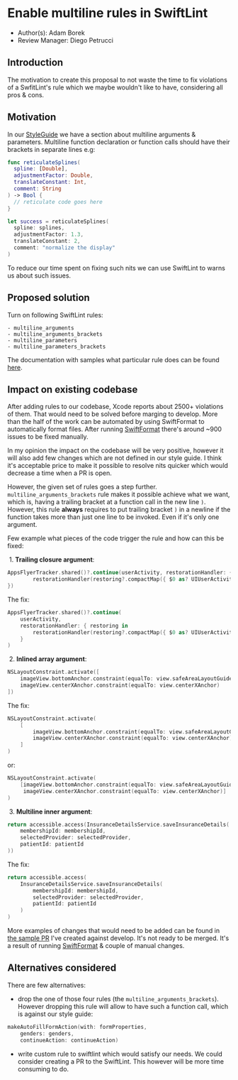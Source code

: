# Enable multiline rules in SwiftLint

* Author(s): Adam Borek
* Review Manager: Diego Petrucci

## Introduction
The motivation to create this proposal to not waste the time to fix violations of a SwfitLint's rule which we maybe wouldn't like to have, considering all pros & cons.

## Motivation
In our [StyleGuide](https://github.com/Babylonpartners/ios-playbook/tree/master/Cookbook/Style-guide#function-declarations) we have a section about multiline arguments & parameters. Multiline function declaration or function calls should have their brackets in separate lines e.g:
```swift
func reticulateSplines(
  spline: [Double],
  adjustmentFactor: Double,
  translateConstant: Int,
  comment: String
) -> Bool {
  // reticulate code goes here
}

let success = reticulateSplines(
  spline: splines,
  adjustmentFactor: 1.3,
  translateConstant: 2,
  comment: "normalize the display"
)
```
To reduce our time spent on fixing such nits we can use SwiftLint to warns us about such issues.

## Proposed solution
Turn on following SwiftLint rules:
```
- multiline_arguments
- multiline_arguments_brackets
- multiline_parameters
- multiline_parameters_brackets
```
The documentation with samples what particular rule does can be found [here](https://github.com/realm/SwiftLint/blob/master/Rules.md#multiline-arguments).

## Impact on existing codebase
After adding rules to our codebase, Xcode reports about 2500+ violations of them. That would need to be solved before marging to develop. More than the half of the work can be automated by using SwiftFormat to automatically format files. After running [SwiftFormat](https://github.com/nicklockwood/SwiftFormat) there's around ~900 issues to be fixed manually.

In my opinion the impact on the codebase will be very positive, however it will also add few changes which are not defined in our style guide. I think it's acceptable price to make it possible to resolve nits quicker which would decrease a time when a PR is open.

However, the given set of rules goes a step further. `multiline_arguments_brackets` rule makes it possible achieve what we want, which is, having a trailing bracket at a function call in the new line `)`. However, this rule **always** requires to put trailing bracket `)` in a newline if the function takes more than just one line to be invoked. Even if it's only one argument.

Few example what pieces of the code trigger the rule and how can this be fixed:

 1. **Trailing closure argument**:
```swift
AppsFlyerTracker.shared()?.continue(userActivity, restorationHandler: { restoring in
        restorationHandler(restoring?.compactMap({ $0 as? UIUserActivityRestoring }))
})
```
The fix:
```swift
AppsFlyerTracker.shared()?.continue(
    userActivity,
    restorationHandler: { restoring in
        restorationHandler(restoring?.compactMap({ $0 as? UIUserActivityRestoring }))
    }
)
```

 2. **Inlined array argument**:
```swift
NSLayoutConstraint.activate([
    imageView.bottomAnchor.constraint(equalTo: view.safeAreaLayoutGuide.bottomAnchor, constant: -viewModel.viewSpec.secondaryLogoDistanceFromBottom),
    imageView.centerXAnchor.constraint(equalTo: view.centerXAnchor)
])
```
The fix:
```swift
NSLayoutConstraint.activate(
    [
        imageView.bottomAnchor.constraint(equalTo: view.safeAreaLayoutGuide.bottomAnchor, constant: -viewModel.viewSpec.secondaryLogoDistanceFromBottom),
        imageView.centerXAnchor.constraint(equalTo: view.centerXAnchor)
    ]
)
```
or:
```swift
NSLayoutConstraint.activate(
    [imageView.bottomAnchor.constraint(equalTo: view.safeAreaLayoutGuide.bottomAnchor, constant: -viewModel.viewSpec.secondaryLogoDistanceFromBottom),
     imageView.centerXAnchor.constraint(equalTo: view.centerXAnchor)]
)
```

 3. **Multiline inner argument**:
```swift
return accessible.access(InsuranceDetailsService.saveInsuranceDetails(
    membershipId: membershipId,
    selectedProvider: selectedProvider,
    patientId: patientId
))
```
The fix:
```swift
return accessible.access(
    InsuranceDetailsService.saveInsuranceDetails(
        membershipId: membershipId,
        selectedProvider: selectedProvider,
        patientId: patientId
    )
)
```

More examples of changes that would need to be added can be found in [the sample PR](https://github.com/Babylonpartners/babylon-ios/pull/7246/files) I've created against develop. It's not ready to be merged. It's a result of running [SwiftFormat](https://github.com/nicklockwood/SwiftFormat) & couple of manual changes.
 
## Alternatives considered

There are few alternatives:

- drop the one of those four rules (the `multiline_arguments_brackets`). However dropping this rule will allow to have such a function call, which is against our style guide:
```swift
makeAutoFillFormAction(with: formProperties,
    genders: genders,
    continueAction: continueAction)
```

- write custom rule to swiftlint which would satisfy our needs. We could consider creating a PR to the SwiftLint. This however will be more time consuming to do.
